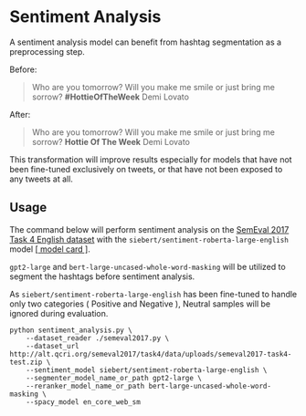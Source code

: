 # Sentiment Analysis

A sentiment analysis model can benefit from hashtag segmentation as a preprocessing step.

Before:

> Who are you tomorrow? Will you make me smile or just
bring me sorrow? **#HottieOfTheWeek** Demi Lovato

After:

> Who are you tomorrow? Will you make me smile or just
bring me sorrow? **Hottie Of The Week** Demi Lovato

This transformation will improve results especially for models that have not been fine-tuned exclusively on tweets, or that have not been exposed to any tweets at all.

## Usage 

The command below will perform sentiment analysis on the [SemEval 2017 Task 4 English dataset](https://alt.qcri.org/semeval2017/task4/) with the `siebert/sentiment-roberta-large-english` model [\[ model card \]](https://huggingface.co/siebert/sentiment-roberta-large-english).

`gpt2-large` and `bert-large-uncased-whole-word-masking` will be utilized to segment the hashtags before sentiment analysis.

As `siebert/sentiment-roberta-large-english` has been fine-tuned to handle only two categories ( Positive and Negative ), Neutral samples will be ignored during evaluation.

```
python sentiment_analysis.py \
    --dataset_reader ./semeval2017.py \
    --dataset_url http://alt.qcri.org/semeval2017/task4/data/uploads/semeval2017-task4-test.zip \
    --sentiment_model siebert/sentiment-roberta-large-english \
    --segmenter_model_name_or_path gpt2-large \
    --reranker_model_name_or_path bert-large-uncased-whole-word-masking \
    --spacy_model en_core_web_sm
```